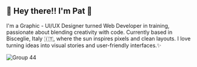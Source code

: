 
## 🌟 Hey there!! I'm Pat 👋
I'm a Graphic - UI/UX Designer turned Web Developer in training, passionate about blending creativity with code.
Currently based in Bisceglie, Italy 🇮🇹, where the sun inspires pixels and clean layouts.
I love turning ideas into visual stories and user-friendly interfaces.✨


![Group 44](https://github.com/user-attachments/assets/be73e6ab-6b25-4ddd-886d-c68e8368aeb6)

<!--
**bypatdesigner/bypatdesigner** is a ✨ _special_ ✨ repository because its `README.md` (this file) appears on your GitHub profile.

Here are some ideas to get you started:

- 🔭 I’m currently working on ...
- 🌱 I’m currently learning ...
- 👯 I’m looking to collaborate on ...
- 🤔 I’m looking for help with ...
- 💬 Ask me about ...
- 📫 How to reach me: ...
- 😄 Pronouns: ...
- ⚡ Fun fact: ...
-->
